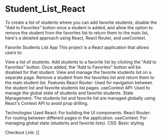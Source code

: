 # Student_List_React
To create a list of students where you can add favorite students, disable the "Add to Favorites" button once a student is added, and allow the option to remove the student from the favorites list to return them to the main list, here's a detailed approach using React, React Router, and useContext.

Favorite Students List App
This project is a React application that allows users to:

View a list of students.
Add students to a favorite list by clicking the "Add to Favorites" button.
Once added, the "Add to Favorites" button will be disabled for that student.
View and manage the favorite students list on a separate page.
Remove a student from the favorites list and return them to the main student list.
Features
React Router: Used for navigation between the student list and favorite students list pages.
useContext API: Used to manage the global state of students and favorite students.
State Management: The students list and favorite list are managed globally using React's Context API to avoid prop drilling.

Technologies Used
React: For building the UI components.
React Router: For routing between different pages in the application.
useContext: For managing global state (students and favorite lists).
CSS: Basic styling


Checkout Link: []
